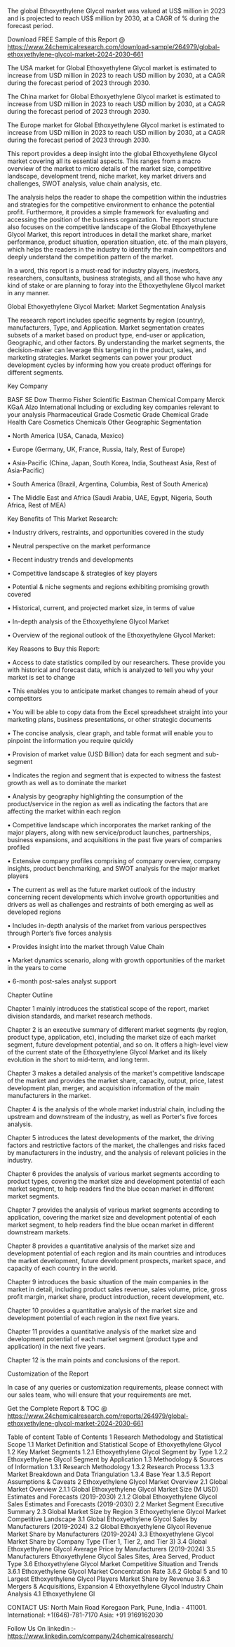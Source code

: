 The global Ethoxyethylene Glycol market was valued at US$ million in 2023 and is projected to reach US$ million by 2030, at a CAGR of % during the forecast period.

Download FREE Sample of this Report @ https://www.24chemicalresearch.com/download-sample/264979/global-ethoxyethylene-glycol-market-2024-2030-661

The USA market for Global Ethoxyethylene Glycol market is estimated to increase from USD million in 2023 to reach USD million by 2030, at a CAGR during the forecast period of 2023 through 2030.

The China market for Global Ethoxyethylene Glycol market is estimated to increase from USD million in 2023 to reach USD million by 2030, at a CAGR during the forecast period of 2023 through 2030.

The Europe market for Global Ethoxyethylene Glycol market is estimated to increase from USD million in 2023 to reach USD million by 2030, at a CAGR during the forecast period of 2023 through 2030.

This report provides a deep insight into the global Ethoxyethylene Glycol market covering all its essential aspects. This ranges from a macro overview of the market to micro details of the market size, competitive landscape, development trend, niche market, key market drivers and challenges, SWOT analysis, value chain analysis, etc.

The analysis helps the reader to shape the competition within the industries and strategies for the competitive environment to enhance the potential profit. Furthermore, it provides a simple framework for evaluating and accessing the position of the business organization. The report structure also focuses on the competitive landscape of the Global Ethoxyethylene Glycol Market, this report introduces in detail the market share, market performance, product situation, operation situation, etc. of the main players, which helps the readers in the industry to identify the main competitors and deeply understand the competition pattern of the market.

In a word, this report is a must-read for industry players, investors, researchers, consultants, business strategists, and all those who have any kind of stake or are planning to foray into the Ethoxyethylene Glycol market in any manner.

Global Ethoxyethylene Glycol Market: Market Segmentation Analysis

The research report includes specific segments by region (country), manufacturers, Type, and Application. Market segmentation creates subsets of a market based on product type, end-user or application, Geographic, and other factors. By understanding the market segments, the decision-maker can leverage this targeting in the product, sales, and marketing strategies. Market segments can power your product development cycles by informing how you create product offerings for different segments.

Key Company

BASF SE
Dow
Thermo Fisher Scientific
Eastman Chemical Company
Merck KGaA
Alzo International
Including or excluding key companies relevant to your analysis
Pharmaceutical Grade
Cosmetic Grade
Chemical Grade
Health Care
Cosmetics
Chemicals
Other
Geographic Segmentation

• North America (USA, Canada, Mexico)

• Europe (Germany, UK, France, Russia, Italy, Rest of Europe)

• Asia-Pacific (China, Japan, South Korea, India, Southeast Asia, Rest of Asia-Pacific)

• South America (Brazil, Argentina, Columbia, Rest of South America)

• The Middle East and Africa (Saudi Arabia, UAE, Egypt, Nigeria, South Africa, Rest of MEA)

Key Benefits of This Market Research:

• Industry drivers, restraints, and opportunities covered in the study

• Neutral perspective on the market performance

• Recent industry trends and developments

• Competitive landscape & strategies of key players

• Potential & niche segments and regions exhibiting promising growth covered

• Historical, current, and projected market size, in terms of value

• In-depth analysis of the Ethoxyethylene Glycol Market

• Overview of the regional outlook of the Ethoxyethylene Glycol Market:

Key Reasons to Buy this Report:

• Access to date statistics compiled by our researchers. These provide you with historical and forecast data, which is analyzed to tell you why your market is set to change

• This enables you to anticipate market changes to remain ahead of your competitors

• You will be able to copy data from the Excel spreadsheet straight into your marketing plans, business presentations, or other strategic documents

• The concise analysis, clear graph, and table format will enable you to pinpoint the information you require quickly

• Provision of market value (USD Billion) data for each segment and sub-segment

• Indicates the region and segment that is expected to witness the fastest growth as well as to dominate the market

• Analysis by geography highlighting the consumption of the product/service in the region as well as indicating the factors that are affecting the market within each region

• Competitive landscape which incorporates the market ranking of the major players, along with new service/product launches, partnerships, business expansions, and acquisitions in the past five years of companies profiled

• Extensive company profiles comprising of company overview, company insights, product benchmarking, and SWOT analysis for the major market players

• The current as well as the future market outlook of the industry concerning recent developments which involve growth opportunities and drivers as well as challenges and restraints of both emerging as well as developed regions

• Includes in-depth analysis of the market from various perspectives through Porter’s five forces analysis

• Provides insight into the market through Value Chain

• Market dynamics scenario, along with growth opportunities of the market in the years to come

• 6-month post-sales analyst support

Chapter Outline

Chapter 1 mainly introduces the statistical scope of the report, market division standards, and market research methods.

Chapter 2 is an executive summary of different market segments (by region, product type, application, etc), including the market size of each market segment, future development potential, and so on. It offers a high-level view of the current state of the Ethoxyethylene Glycol Market and its likely evolution in the short to mid-term, and long term.

Chapter 3 makes a detailed analysis of the market's competitive landscape of the market and provides the market share, capacity, output, price, latest development plan, merger, and acquisition information of the main manufacturers in the market.

Chapter 4 is the analysis of the whole market industrial chain, including the upstream and downstream of the industry, as well as Porter's five forces analysis.

Chapter 5 introduces the latest developments of the market, the driving factors and restrictive factors of the market, the challenges and risks faced by manufacturers in the industry, and the analysis of relevant policies in the industry.

Chapter 6 provides the analysis of various market segments according to product types, covering the market size and development potential of each market segment, to help readers find the blue ocean market in different market segments.

Chapter 7 provides the analysis of various market segments according to application, covering the market size and development potential of each market segment, to help readers find the blue ocean market in different downstream markets.

Chapter 8 provides a quantitative analysis of the market size and development potential of each region and its main countries and introduces the market development, future development prospects, market space, and capacity of each country in the world.

Chapter 9 introduces the basic situation of the main companies in the market in detail, including product sales revenue, sales volume, price, gross profit margin, market share, product introduction, recent development, etc.

Chapter 10 provides a quantitative analysis of the market size and development potential of each region in the next five years.

Chapter 11 provides a quantitative analysis of the market size and development potential of each market segment (product type and application) in the next five years.

Chapter 12 is the main points and conclusions of the report.

Customization of the Report

In case of any queries or customization requirements, please connect with our sales team, who will ensure that your requirements are met.

Get the Complete Report & TOC @ https://www.24chemicalresearch.com/reports/264979/global-ethoxyethylene-glycol-market-2024-2030-661

Table of content
Table of Contents
1 Research Methodology and Statistical Scope
1.1 Market Definition and Statistical Scope of Ethoxyethylene Glycol
1.2 Key Market Segments
1.2.1 Ethoxyethylene Glycol Segment by Type
1.2.2 Ethoxyethylene Glycol Segment by Application
1.3 Methodology & Sources of Information
1.3.1 Research Methodology
1.3.2 Research Process
1.3.3 Market Breakdown and Data Triangulation
1.3.4 Base Year
1.3.5 Report Assumptions & Caveats
2 Ethoxyethylene Glycol Market Overview
2.1 Global Market Overview
2.1.1 Global Ethoxyethylene Glycol Market Size (M USD) Estimates and Forecasts (2019-2030)
2.1.2 Global Ethoxyethylene Glycol Sales Estimates and Forecasts (2019-2030)
2.2 Market Segment Executive Summary
2.3 Global Market Size by Region
3 Ethoxyethylene Glycol Market Competitive Landscape
3.1 Global Ethoxyethylene Glycol Sales by Manufacturers (2019-2024)
3.2 Global Ethoxyethylene Glycol Revenue Market Share by Manufacturers (2019-2024)
3.3 Ethoxyethylene Glycol Market Share by Company Type (Tier 1, Tier 2, and Tier 3)
3.4 Global Ethoxyethylene Glycol Average Price by Manufacturers (2019-2024)
3.5 Manufacturers Ethoxyethylene Glycol Sales Sites, Area Served, Product Type
3.6 Ethoxyethylene Glycol Market Competitive Situation and Trends
3.6.1 Ethoxyethylene Glycol Market Concentration Rate
3.6.2 Global 5 and 10 Largest Ethoxyethylene Glycol Players Market Share by Revenue
3.6.3 Mergers & Acquisitions, Expansion
4 Ethoxyethylene Glycol Industry Chain Analysis
4.1 Ethoxyethylene Gl

CONTACT US:
North Main Road Koregaon Park, Pune, India - 411001.
International: +1(646)-781-7170
Asia: +91 9169162030

Follow Us On linkedin :- https://www.linkedin.com/company/24chemicalresearch/
